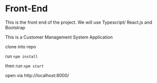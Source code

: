 # Front-End
This is the front end of the project. We will use Typescript/ React.js and Bootstrap


This is a Customer Management System Application


clone into repo

run 
```npm install```

then run 
```npm start```

open via http://localhost:8000/
